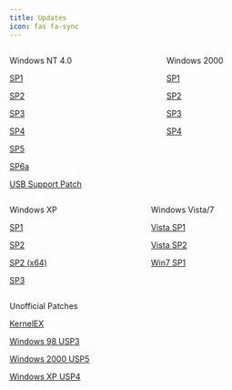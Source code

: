 ```yaml
---
title: Updates
icon: fas fa-sync
---
```

<div class="columns">
<div class="column">
  <p class="title" id="patches">
    <i class="fab fa-windows"></i> Windows NT 4.0 <a href="https://en.wikipedia.org/wiki/Windows_NT_4.0#Service_packs"><i  class="subtitle fas fa-question-circle"></i></a>
  </p>
  <a class="button is-dark is-rounded" href="https://mega.nz/#!vQEVjSZJ!84FXPagwi_bJSMOZZxu9uX-XoJBq181HTSDhrPPMaCA">
    <span class="icon is-small"><i class="fas fa-download"></i></span>
    <p>SP1</p>
  </a>
  <a class="button is-dark is-rounded" href="https://mega.nz/#!7JVRUIhK!0xWHDlxpFMaHZS6j5c9i3VUz3OYcGHt0BfREfeBkrFw">
    <span class="icon is-small"><i class="fas fa-download"></i></span>
    <p>SP2</p>
  </a>
  <a class="button is-dark is-rounded" href="https://mega.nz/#!iUUxAQYD!nx8UYu6QKq6CaUjKJX3knV4KTMJ6SgPMtuCf6oLrkew">
    <span class="icon is-small"><i class="fas fa-download"></i></span>
    <p>SP3</p>
  </a>
  <a class="button is-dark is-rounded" href="https://mega.nz/#!HdMTXQYZ!hI42xanbXvb1JlBVFamnf3NI8qaicED9eaPKWOgY_vo">
    <span class="icon is-small"><i class="fas fa-download"></i></span>
    <p>SP4</p>
  </a>
    <a class="button is-dark is-rounded" href="https://mega.nz/#!LcERCAjD!eeYk3HgMKs-NTANyQbpQw8_0bIPz2B0DlLXEQG3_MJk">
    <span class="icon is-small"><i class="fas fa-download"></i></span>
    <p>SP5</p>
  </a>
    <a class="button is-dark is-rounded" href="https://mega.nz/#!qRVxgKRJ!wsrawLd9IULKknshnsbXL2zY8_J_PLICTWjgZeqxLE8">
    <span class="icon is-small"><i class="fas fa-download"></i></span>
    <p>SP6a</p>
  </a>
    <a class="button is-dark is-rounded" href="https://mega.nz/#!LFEFQCrD!VBcvc-hCG-t4jtZjkDEiUIjpdui2vlGVQ3HS0VkLmMw">
    <span class="icon is-small"><i class="fas fa-download"></i></span>
    <p>USB Support Patch</p>
  </a>
</div>

<div class="column">
  <p class="title" id="patches">
    <i class="fab fa-windows"></i> Windows 2000 <a href="https://en.wikipedia.org/wiki/Windows_2000#Service_packs"><i  class="subtitle fas fa-question-circle"></i></a>
  </p>
   <a class="button is-dark is-rounded" href="https://mega.nz/#!3cUFBQbZ!G76ldqYycDcR4C_S5fR2LLUtr7iQTW3m8CvVbb3Rzmo">
    <span class="icon is-small"><i class="fas fa-download"></i></span>
    <p>SP1</p>
  </a>
  <a class="button is-dark is-rounded" href="https://mega.nz/#!qJFzSI4A!fLRFQ24MpGWLiAF9d178vg5k-F9Q8VCDrSPV-E31IDc">
    <span class="icon is-small"><i class="fas fa-download"></i></span>
    <p>SP2</p>
  </a>
  <a class="button is-dark is-rounded" href="https://mega.nz/#!jRNViACK!QPo-azmsFOC5V93m6Vs40anTKAV4Rsh43Cu6rd53mnk">
    <span class="icon is-small"><i class="fas fa-download"></i></span>
    <p>SP3</p>
  </a>
  <a class="button is-dark is-rounded" href="https://mega.nz/#!2NU1iKqL!V33b6hOonrlAQm6uoxjmzuIE8pNwwljKMn6K44NYPGI">
    <span class="icon is-small"><i class="fas fa-download"></i></span>
    <p>SP4</p>
  </a>
</div>
</div>

<div class="columns">
<div class="column">
  <p class="title" id="patches">
    <i class="fab fa-windows"></i> Windows XP <a href="https://en.wikipedia.org/wiki/Windows_XP#Service_packs"><i  class="subtitle fas fa-question-circle"></i></a>
  </p>
  <a class="button is-dark is-rounded" href="http://www.download.windowsupdate.com/msdownload/update/v3-19990518/cabpool/sp1aexpress_5d7ed5146e86a5e10e309048d02744efe5aba1d8.exe">
    <span class="icon is-small"><i class="fas fa-external-link-alt"></i></span>
    <p>SP1</p>
  </a>
  <a class="button is-dark is-rounded" href="http://www.download.windowsupdate.com/msdownload/update/v3-19990518/cabpool/xpsp2_33a8fef60d48ae1f2c4feea27111af5ceca3c4f6.exe">
    <span class="icon is-small"><i class="fas fa-external-link-alt"></i></span>
    <p>SP2</p>
  </a>
  <a class="button is-dark is-rounded" href="https://www.microsoft.com/en-us/download/details.aspx?id=17791">
    <span class="icon is-small"><i class="fas fa-external-link-alt"></i></span>
    <p>SP2 (x64)</p>
  </a>
  <a class="button is-dark is-rounded" href="http://www.download.windowsupdate.com/msdownload/update/software/dflt/2008/04/windowsxp-kb936929-sp3-x86-enu_c81472f7eeea2eca421e116cd4c03e2300ebfde4.exe">
    <span class="icon is-small"><i class="fas fa-external-link-alt"></i></span>
    <p>SP3</p>
  </a>
</div>

<div class="column">
  <p class="title" id="patches">
    <i class="fab fa-windows"></i> Windows Vista/7
  </p>
  <a class="button is-dark is-rounded" href="https://www.microsoft.com/en-us/download/details.aspx?id=30">
    <span class="icon is-small"><i class="fas fa-external-link-alt"></i></span>
    <p>Vista SP1</p>
  </a>
  <a class="button is-dark is-rounded" href="https://www.microsoft.com/en-us/download/details.aspx?id=16468">
    <span class="icon is-small"><i class="fas fa-external-link-alt"></i></span>
    <p>Vista SP2</p>
  </a>
  <a class="button is-dark is-rounded" href="https://www.microsoft.com/en-us/download/details.aspx?id=5842">
    <span class="icon is-small"><i class="fas fa-external-link-alt"></i></span>
    <p>Win7 SP1</p>
  </a>
</div>
</div>
<div>
  <p class="title" id="patches">
    <i class="fas fa-wrench"></i> Unofficial Patches
  </p>
  <a class="button is-dark is-rounded" href="http://kernelex.sourceforge.net/">
    <span class="icon is-small"><i class="fas fa-external-link-alt"></i></span>
    <p>KernelEX</p>
  </a>
  <a class="button is-dark is-rounded" href="https://www.techtalk.cc/download/U98SESP3.EXE">
    <span class="icon is-small"><i class="fas fa-external-link-alt"></i></span>
    <p>Windows 98 USP3</p>
  </a>
  <a class="button is-dark is-rounded" href="https://www.majorgeeks.com/mg/getmirror/microsoft_windows_2000_unofficial_sp,1.html">
    <span class="icon is-small"><i class="fas fa-external-link-alt"></i></span>
    <p>Windows 2000 USP5</p>
  </a>
  <a class="button is-dark is-rounded" href="https://ryanvm.net/forum/viewtopic.php?t=10321">
    <span class="icon is-small"><i class="fas fa-external-link-alt"></i></span>
    <p>Windows XP USP4</p>
  </a>
  </div>
